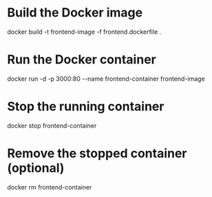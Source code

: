 # Build the Docker image
docker build -t frontend-image -f frontend.dockerfile .

# Run the Docker container
docker run -d -p 3000:80 --name frontend-container frontend-image

# Stop the running container
docker stop frontend-container

# Remove the stopped container (optional)
docker rm frontend-container